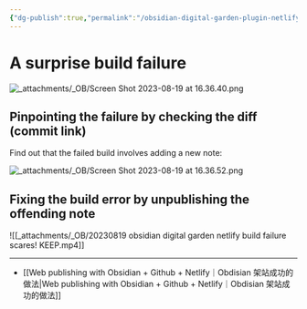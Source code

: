 ```yaml
---
{"dg-publish":true,"permalink":"/obsidian-digital-garden-plugin-netlify-build-failure-scares-obsidian/","noteIcon":"2"}
---
```


# A surprise build failure

![_attachments/_OB/Screen Shot 2023-08-19 at 16.36.40.png](/img/user/_attachments/_OB/Screen%20Shot%202023-08-19%20at%2016.36.40.png)

## Pinpointing the failure by checking the diff (commit link)

Find out that the failed build involves adding a new note:

![_attachments/_OB/Screen Shot 2023-08-19 at 16.36.52.png](/img/user/_attachments/_OB/Screen%20Shot%202023-08-19%20at%2016.36.52.png)

## Fixing the build error by unpublishing the offending note

![[_attachments/_OB/20230819 obsidian digital garden netlify build failure scares! KEEP.mp4]]

---

- [[Web publishing with Obsidian + Github + Netlify｜Obdisian 架站成功的做法\|Web publishing with Obsidian + Github + Netlify｜Obdisian 架站成功的做法]]